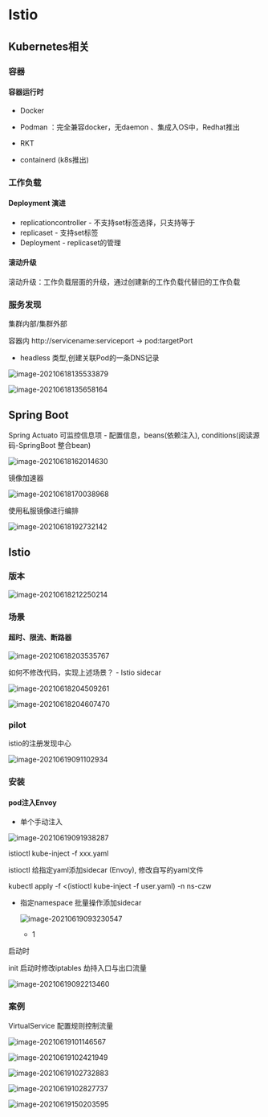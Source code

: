 # Istio

## Kubernetes相关

### 容器

#### 容器运行时

+ Docker

+ Podman ：完全兼容docker，无daemon 、集成入OS中，Redhat推出
+ RKT
+ containerd (k8s推出)



### 工作负载

#### Deployment 演进

+ replicationcontroller  - 不支持set标签选择，只支持等于
+ replicaset - 支持set标签
+ Deployment -  replicaset的管理



#### 滚动升级

滚动升级：工作负载层面的升级，通过创建新的工作负载代替旧的工作负载



### 服务发现

集群内部/集群外部

容器内 http://servicename:serviceport -> pod:targetPort

+ headless 类型,创建关联Pod的一条DNS记录

![image-20210618135533879](Istio.assets/image-20210618135533879.png)

![image-20210618135658164](Istio.assets/image-20210618135658164.png)



## Spring Boot

Spring Actuato 可监控信息项 - 配置信息，beans(依赖注入), conditions(阅读源码-SpringBoot 整合bean)

![image-20210618162014630](Istio.assets/image-20210618162014630.png)



镜像加速器

![image-20210618170038968](Istio.assets/image-20210618170038968.png)

使用私服镜像进行编排

![image-20210618192732142](Istio.assets/image-20210618192732142.png)

## Istio

### 版本

![image-20210618212250214](Istio.assets/image-20210618212250214.png)

### 场景

#### 超时、限流、断路器

![image-20210618203535767](Istio.assets/image-20210618203535767.png)

如何不修改代码，实现上述场景？ - Istio sidecar

![image-20210618204509261](Istio.assets/image-20210618204509261.png)

![image-20210618204607470](Istio.assets/image-20210618204607470.png)

### pilot 

istio的注册发现中心

![image-20210619091102934](Istio.assets/image-20210619091102934.png)

### 安装

#### pod注入Envoy

+ 单个手动注入

![image-20210619091938287](Istio.assets/image-20210619091938287.png)

istioctl kube-inject -f  xxx.yaml

istioctl 给指定yaml添加sidecar  (Envoy), 修改自写的yaml文件



kubectl apply -f <(istioctl kube-inject -f user.yaml) -n ns-czw



+ 指定namespace 批量操作添加sidecar

  ![image-20210619093230547](Istio.assets/image-20210619093230547.png)

  + 1 



启动时

init 启动时修改iptables 劫持入口与出口流量

![image-20210619092213460](Istio.assets/image-20210619092213460.png)



### 案例

VirtualService 配置规则控制流量

![image-20210619101146567](Istio.assets/image-20210619101146567.png)





![image-20210619102421949](Istio.assets/image-20210619102421949.png)



![image-20210619102732883](Istio.assets/image-20210619102732883.png)

![image-20210619102827737](Istio.assets/image-20210619102827737.png)







![image-20210619150203595](Istio.assets/image-20210619150203595.png)